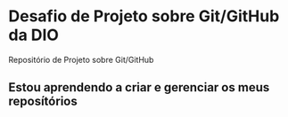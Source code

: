 # Desafio de Projeto sobre Git/GitHub da DIO
Repositório de Projeto sobre Git/GitHub

## Estou aprendendo a criar e gerenciar os meus reposítórios


